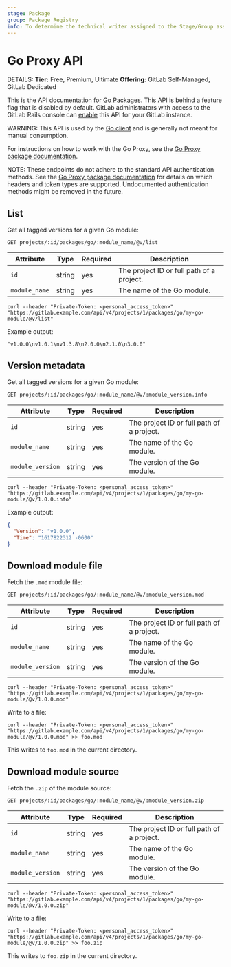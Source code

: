 ```yaml
---
stage: Package
group: Package Registry
info: To determine the technical writer assigned to the Stage/Group associated with this page, see https://handbook.gitlab.com/handbook/product/ux/technical-writing/#assignments
---
```


# Go Proxy API

DETAILS:
**Tier:** Free, Premium, Ultimate
**Offering:** GitLab Self-Managed, GitLab Dedicated

This is the API documentation for [Go Packages](../../user/packages/go_proxy/index.md).
This API is behind a feature flag that is disabled by default. GitLab administrators with access to
the GitLab Rails console can [enable](../../administration/feature_flags.md)
this API for your GitLab instance.

WARNING:
This API is used by the [Go client](https://maven.apache.org/)
and is generally not meant for manual consumption.

For instructions on how to work with the Go Proxy, see the [Go Proxy package documentation](../../user/packages/go_proxy/index.md).

NOTE:
These endpoints do not adhere to the standard API authentication methods.
See the [Go Proxy package documentation](../../user/packages/go_proxy/index.md)
for details on which headers and token types are supported. Undocumented authentication methods might be removed in the future.

## List

Get all tagged versions for a given Go module:

```plaintext
GET projects/:id/packages/go/:module_name/@v/list
```

| Attribute      | Type   | Required | Description |
| -------------- | ------ | -------- | ----------- |
| `id`           | string | yes      | The project ID or full path of a project. |
| `module_name`  | string | yes      | The name of the Go module. |

```shell
curl --header "Private-Token: <personal_access_token>" "https://gitlab.example.com/api/v4/projects/1/packages/go/my-go-module/@v/list"
```

Example output:

```shell
"v1.0.0\nv1.0.1\nv1.3.8\n2.0.0\n2.1.0\n3.0.0"
```

## Version metadata

Get all tagged versions for a given Go module:

```plaintext
GET projects/:id/packages/go/:module_name/@v/:module_version.info
```

| Attribute         | Type   | Required | Description |
| ----------------- | ------ | -------- | ----------- |
| `id`              | string | yes      | The project ID or full path of a project. |
| `module_name`     | string | yes      | The name of the Go module. |
| `module_version`  | string | yes      | The version of the Go module. |

```shell
curl --header "Private-Token: <personal_access_token>" "https://gitlab.example.com/api/v4/projects/1/packages/go/my-go-module/@v/1.0.0.info"
```

Example output:

```json
{
  "Version": "v1.0.0",
  "Time": "1617822312 -0600"
}
```

## Download module file

Fetch the `.mod` module file:

```plaintext
GET projects/:id/packages/go/:module_name/@v/:module_version.mod
```

| Attribute         | Type   | Required | Description |
| ----------------- | ------ | -------- | ----------- |
| `id`              | string | yes      | The project ID or full path of a project. |
| `module_name`     | string | yes      | The name of the Go module. |
| `module_version`  | string | yes      | The version of the Go module. |

```shell
curl --header "Private-Token: <personal_access_token>" "https://gitlab.example.com/api/v4/projects/1/packages/go/my-go-module/@v/1.0.0.mod"
```

Write to a file:

```shell
curl --header "Private-Token: <personal_access_token>" "https://gitlab.example.com/api/v4/projects/1/packages/go/my-go-module/@v/1.0.0.mod" >> foo.mod
```

This writes to `foo.mod` in the current directory.

## Download module source

Fetch the `.zip` of the module source:

```plaintext
GET projects/:id/packages/go/:module_name/@v/:module_version.zip
```

| Attribute         | Type   | Required | Description |
| ----------------- | ------ | -------- | ----------- |
| `id`              | string | yes      | The project ID or full path of a project. |
| `module_name`     | string | yes      | The name of the Go module. |
| `module_version`  | string | yes      | The version of the Go module. |

```shell
curl --header "Private-Token: <personal_access_token>" "https://gitlab.example.com/api/v4/projects/1/packages/go/my-go-module/@v/1.0.0.zip"
```

Write to a file:

```shell
curl --header "Private-Token: <personal_access_token>" "https://gitlab.example.com/api/v4/projects/1/packages/go/my-go-module/@v/1.0.0.zip" >> foo.zip
```

This writes to `foo.zip` in the current directory.
